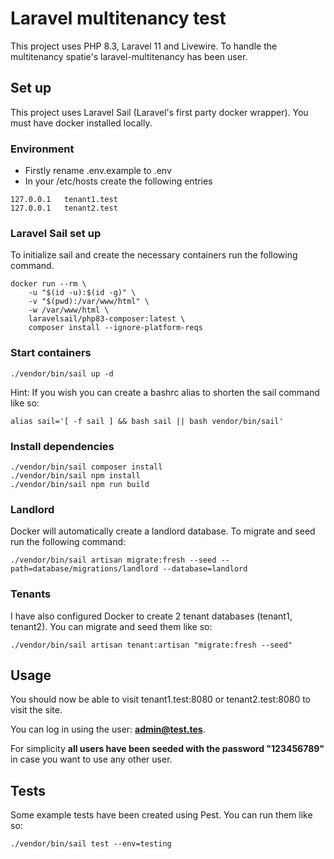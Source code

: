 # Laravel multitenancy test

This project uses PHP 8.3, Laravel 11 and Livewire. To handle the multitenancy spatie's laravel-multitenancy has been user.

## Set up

This project uses Laravel Sail (Laravel's first party docker wrapper). You must have docker installed locally.

### Environment

- Firstly rename .env.example to .env
- In your /etc/hosts create the following entries

```
127.0.0.1   tenant1.test
127.0.0.1   tenant2.test
```

### Laravel Sail set up

To initialize sail and create the necessary containers run the following command.

```
docker run --rm \
    -u "$(id -u):$(id -g)" \
    -v "$(pwd):/var/www/html" \
    -w /var/www/html \
    laravelsail/php83-composer:latest \
    composer install --ignore-platform-reqs
```

### Start containers

```
./vendor/bin/sail up -d
```

Hint: If you wish you can create a bashrc alias to shorten the sail command like so:

```
alias sail='[ -f sail ] && bash sail || bash vendor/bin/sail'
```

### Install dependencies

```
./vendor/bin/sail composer install
./vendor/bin/sail npm install
./vendor/bin/sail npm run build
```

### Landlord

Docker will automatically create a landlord database. To migrate and seed run the following command:

```
./vendor/bin/sail artisan migrate:fresh --seed --path=database/migrations/landlord --database=landlord
```

### Tenants

I have also configured Docker to create 2 tenant databases (tenant1, tenant2). You can migrate and seed them like so:

```
./vendor/bin/sail artisan tenant:artisan "migrate:fresh --seed"
```

## Usage 

You should now be able to visit tenant1.test:8080 or tenant2.test:8080 to visit the site.

You can log in using the user: **admin@test.tes**.

For simplicity **all users have been seeded with the password "123456789"** in case you want to use any other user.


## Tests

Some example tests have been created using Pest. You can run them like so:

```
./vendor/bin/sail test --env=testing
```
